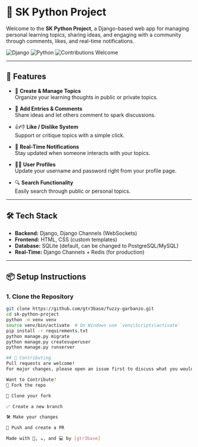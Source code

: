 # 🐍 SK Python Project

Welcome to the **SK Python Project**, a Django-based web app for managing personal learning topics, sharing ideas, and engaging with a community through comments, likes, and real-time notifications.

![Django](https://img.shields.io/badge/Powered%20By-Django-092E20?logo=django&logoColor=white)
![Python](https://img.shields.io/badge/Python-3.11+-blue?logo=python)
![Contributions Welcome](https://img.shields.io/badge/PRs-welcome-brightgreen.svg)

---

## 🚀 Features

- 📝 **Create & Manage Topics**  
  Organize your learning thoughts in public or private topics.

- 💬 **Add Entries & Comments**  
  Share ideas and let others comment to spark discussions.

- 👍👎 **Like / Dislike System**  
  Support or critique topics with a simple click.

- 🔔 **Real-Time Notifications**  
  Stay updated when someone interacts with your topics.

- 🧑‍💻 **User Profiles**  
  Update your username and password right from your profile page.

- 🔍 **Search Functionality**  
  Easily search through public or personal topics.

---

## 🛠️ Tech Stack

- **Backend:** Django, Django Channels (WebSockets)
- **Frontend:** HTML, CSS (custom templates)
- **Database:** SQLite (default, can be changed to PostgreSQL/MySQL)
- **Real-Time:** Django Channels + Redis (for production)

---

## 📦 Setup Instructions

### 1. Clone the Repository
```bash
git clone https://github.com/gtr3base/fuzzy-garbanzo.git
cd sk-python-project
python -m venv venv
source venv/bin/activate  # On Windows use `venv\Scripts\activate`
pip install -r requirements.txt
python manage.py migrate
python manage.py createsuperuser
python manage.py runserver

## 🤝 Contributing
Pull requests are welcome!
For major changes, please open an issue first to discuss what you would like to change.

Want to Contribute?
🍴 Fork the repo

👯 Clone your fork

✅ Create a new branch

🛠️ Make your changes

🚀 Push and create a PR

Made with 🧠, ☕, and 💻 by [gtr3base]
